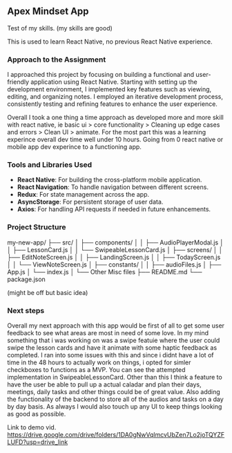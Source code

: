 ## Apex Mindset App

Test of my skills. (my skills are good)

This is used to learn React Native, no previous React Native experience.

### Approach to the Assignment

I approached this project by focusing on building a functional and user-friendly application using React Native. Starting with setting up the development environment, I implemented key features such as viewing, editing, and organizing notes. I employed an iterative development process, consistently testing and refining features to enhance the user experience.

Overall I took a one thing a time approach as developed more and more skill with react native, ie basic ui > core functionality > Cleaning up edge cases and errors > Clean UI > animate.
For the most part this was a learning experince overall dev time well under 10 hours. Going from 0 react native or mobile app dev experince to a functioning app.

### Tools and Libraries Used

- **React Native**: For building the cross-platform mobile application.
- **React Navigation**: To handle navigation between different screens.
- **Redux**: For state management across the app.
- **AsyncStorage**: For persistent storage of user data.
- **Axios**: For handling API requests if needed in future enhancements.

### Project Structure

my-new-app/
├── src/
│ ├── components/
│ │ ├── AudioPlayerModal.js
│ │ ├── LessonCard.js
│ │ └── SwipeableLessonCard.js
│ ├── screens/
│ │ ├── EditNoteScreen.js
│ │ ├── LandingScreen.js
│ │ ├── TodayScreen.js
│ │ └── ViewNoteScreen.js
│ ├── constants/
│ │ ├── audioFiles.js
│ ├── App.js
│ └── index.js
│ └── Other Misc files
├── README.md
└── package.json

(might be off but basic idea)

### Next steps

Overall my next approach with this app would be first of all to get some user feedback to see what areas are most in need of some love. In my mind something that i was working on was a swipe featuie where the user could swipe the lesson cards and have it animate with some haptic feedback as completed. I ran into some issues with this and since i didnt have a lot of time in the 48 hours to actually work on things, i opted for simler checkboxes to functions as a MVP. You can see the attempted implementation in SwipeableLessonCard. Other than this I think a feature to have the user be able to pull up a actual caladar and plan their days, meetings, daily tasks and other things could be of great value. Also adding the functionality of the backend to store all of the audios and tasks on a day by day basis. As always I would also touch up any UI to keep things looking as good as possible.

Link to demo vid.
https://drive.google.com/drive/folders/1DA0gNwVqlmcvUbZen7Lo2joTQYZFLUFD?usp=drive_link 
